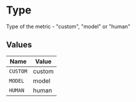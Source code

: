 # Type

Type of the metric - "custom", "model" or "human"


## Values

| Name     | Value    |
| -------- | -------- |
| `CUSTOM` | custom   |
| `MODEL`  | model    |
| `HUMAN`  | human    |